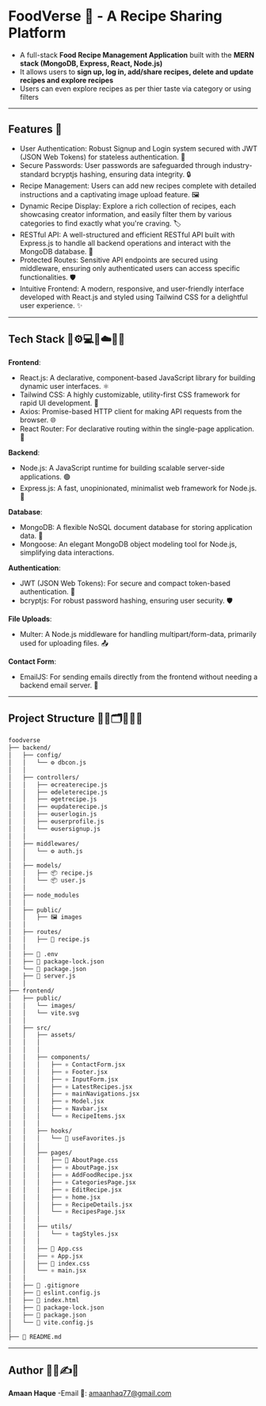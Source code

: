 # FoodVerse 🍲 - A Recipe Sharing Platform

- A full-stack **Food Recipe Management Application** built with the **MERN stack (MongoDB, Express, React, Node.js)**  
- It allows users to **sign up, log in, add/share recipes, delete and update recipes and explore recipes** 
- Users can even explore recipes as per thier taste via category or using filters
  
---

## Features 🚀 

- User Authentication: Robust Signup and Login system secured with JWT (JSON Web Tokens) for stateless authentication. 🔑
- Secure Passwords: User passwords are safeguarded through industry-standard bcryptjs hashing, ensuring data integrity. 🔒
- Recipe Management: Users can add new recipes complete with detailed instructions and a captivating image upload feature. 🖼️
- Dynamic Recipe Display: Explore a rich collection of recipes, each showcasing creator information, and easily filter them by various categories to find exactly what you're craving. 🏷️
- RESTful API: A well-structured and efficient RESTful API built with Express.js to handle all backend operations and interact with the MongoDB database. 📡
- Protected Routes: Sensitive API endpoints are secured using middleware, ensuring only authenticated users can access specific functionalities. 🛡️
- Intuitive Frontend: A modern, responsive, and user-friendly interface developed with React.js and styled using Tailwind CSS for a delightful user experience. ✨

---

## Tech Stack 🧰⚙️💻📱☁️👨‍💻

**Frontend**:

- React.js: A declarative, component-based JavaScript library for building dynamic user interfaces. ⚛️
- Tailwind CSS: A highly customizable, utility-first CSS framework for rapid UI development. 🎨
- Axios: Promise-based HTTP client for making API requests from the browser. 🌐
- React Router: For declarative routing within the single-page application. 🧭

**Backend**:

- Node.js: A JavaScript runtime for building scalable server-side applications. 🟢
- Express.js: A fast, unopinionated, minimalist web framework for Node.js. 🚀
  
**Database**:

- MongoDB: A flexible NoSQL document database for storing application data. 🍃
- Mongoose: An elegant MongoDB object modeling tool for Node.js, simplifying data interactions.

**Authentication**:

- JWT (JSON Web Tokens): For secure and compact token-based authentication. 🔐
- bcryptjs: For robust password hashing, ensuring user security. 🛡️

**File Uploads**:

- Multer: A Node.js middleware for handling multipart/form-data, primarily used for uploading files. 📤

**Contact Form**:

- EmailJS: For sending emails directly from the frontend without needing a backend email server. 📧

---

## Project Structure 📂📁🗂️📑🧱📝
```bash
foodverse 
├── backend/
│   ├── config/
│   │   └── ⚙️ dbcon.js
│   │
│   ├── controllers/
│   │   ├── ⚙️createrecipe.js
│   │   ├── ⚙️deleterecipe.js
│   │   ├── ⚙️getrecipe.js
│   │   ├── ⚙️updaterecipe.js
│   │   ├── ⚙️userlogin.js
│   │   ├── ⚙️userprofile.js
│   │   └── ⚙️usersignup.js
│   │
│   ├── middlewares/
│   │   └── ⚙️ auth.js
│   │
│   ├── models/
│   │   ├── 📦 recipe.js
│   │   └── 📦 user.js
│   │  
│   ├── node_modules
│   │
│   ├── public/
│   │   ├── 🖼️ images
│   │
│   ├── routes/
│   │   ├── 🔗 recipe.js
│   │
│   ├── 📄 .env
│   ├── 📄 package-lock.json
│   └── 📄 package.json
│   ├── 📄 server.js
│   │ 
├── frontend/ 
│   ├── public/
│   │   └── images/
│   │   └── vite.svg
│   │
│   ├── src/
│   │   ├── assets/
│   │   │  
│   │   │
│   │   ├── components/
│   │   │   ├── ⚛️ ContactForm.jsx
│   │   │   ├── ⚛️ Footer.jsx
│   │   │   ├── ⚛️ InputForm.jsx
│   │   │   ├── ⚛️ LatestRecipes.jsx
│   │   │   ├── ⚛️ mainNavigations.jsx
│   │   │   ├── ⚛️ Model.jsx
│   │   │   ├── ⚛️ Navbar.jsx
│   │   │   └── ⚛️ RecipeItems.jsx
│   │   │
│   │   ├── hooks/
│   │   │   └── 📜 useFavorites.js
│   │   │
│   │   ├── pages/
│   │   │   ├── 🎨 AboutPage.css
│   │   │   ├── ⚛️ AboutPage.jsx
│   │   │   ├── ⚛️ AddFoodRecipe.jsx
│   │   │   ├── ⚛️ CategoriesPage.jsx
│   │   │   ├── ⚛️ EditRecipe.jsx
│   │   │   ├── ⚛️ home.jsx
│   │   │   ├── ⚛️ RecipeDetails.jsx
│   │   │   └── ⚛️ RecipesPage.jsx
│   │   │
│   │   ├── utils/
│   │   │   └── ⚛️ tagStyles.jsx
│   │   │
│   │   ├── 🎨 App.css
│   │   ├── ⚛️ App.jsx
│   │   ├── 🎨 index.css
│   │   └── ⚛️ main.jsx
│   │
│   ├── 📄 .gitignore
│   ├── 📄 eslint.config.js
│   ├── 📄 index.html
│   ├── 📄 package-lock.json
│   ├── 📄 package.json
│   └── 📄 vite.config.js 
│ 
├── 📄 README.md
```
---

## Author 👨‍💻✍️📖

**Amaan Haque**
-Email 📧: amaanhaq77@gmail.com
